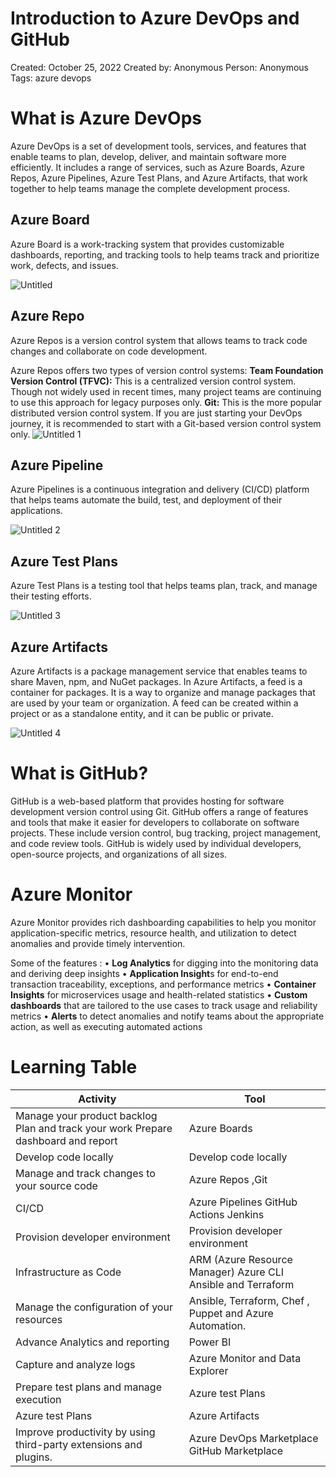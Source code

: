 # Introduction to Azure DevOps and GitHub

Created: October 25, 2022
Created by: Anonymous
Person: Anonymous
Tags: azure devops

# What is Azure DevOps

Azure DevOps is a set of development tools, services, and features that enable teams to plan, develop, deliver, and maintain software more efficiently. It includes a range of services, such as Azure Boards, Azure Repos, Azure Pipelines, Azure Test Plans, and Azure Artifacts, that work together to help teams manage the complete development process.

## Azure Board

Azure Board is a work-tracking system that provides customizable dashboards, reporting, and tracking tools to help teams track and prioritize work, defects, and issues.

![Untitled](https://user-images.githubusercontent.com/53600644/210172441-ca90f4ab-71c9-4855-9a02-925730f62f63.png)


## Azure Repo

Azure Repos is a version control system that allows teams to track code changes and collaborate on code development.

Azure Repos offers two types of version control systems:
**Team Foundation Version Control (TFVC):** This is a centralized version control system. Though not widely used in recent times, many project teams are continuing to use this approach for legacy purposes only.
**Git:** This is the more popular distributed version control system. If you are just starting your
DevOps journey, it is recommended to start with a Git-based version control system only.
![Untitled 1](https://user-images.githubusercontent.com/53600644/210172447-92eecb77-4f9a-4e05-9e3f-b14f765586b7.png)



## Azure Pipeline

Azure Pipelines is a continuous integration and delivery (CI/CD) platform that helps teams automate the build, test, and deployment of their applications.

![Untitled 2](https://user-images.githubusercontent.com/53600644/210172451-8a0831c7-c945-4076-856d-7530fcc14ae7.png)


## Azure Test Plans

Azure Test Plans is a testing tool that helps teams plan, track, and manage their testing efforts.


![Untitled 3](https://user-images.githubusercontent.com/53600644/210172455-75e325a2-1766-4180-bf89-2cfc8d1adc4a.png)

## Azure Artifacts

Azure Artifacts is a package management service that enables teams to share Maven, npm, and NuGet packages. In Azure Artifacts, a feed is a container for packages. It is a way to organize and manage packages that are used by your team or organization. A feed can be created within a project or as a standalone entity, and it can be public or private.

![Untitled 4](https://user-images.githubusercontent.com/53600644/210172457-806d66a5-f317-41f7-a5f4-15f1b44aef79.png)


# What is GitHub?

GitHub is a web-based platform that provides hosting for software development version control using Git. GitHub offers a range of features and tools that make it easier for developers to collaborate on software projects. These include version control, bug tracking, project management, and code review tools. GitHub is widely used by individual developers, open-source projects, and organizations of all sizes.

# Azure Monitor

Azure Monitor provides rich dashboarding capabilities to help you monitor application-specific
metrics, resource health, and utilization to detect anomalies and provide timely intervention.

Some of the features :
• **Log Analytics** for digging into the monitoring data and deriving deep insights
• **Application Insight**s for end-to-end transaction traceability, exceptions, and performance metrics
• **Container Insights** for microservices usage and health-related statistics
• **Custom dashboards** that are tailored to the use cases to track usage and reliability metrics
• **Alerts** to detect anomalies and notify teams about the appropriate action, as well as executing
automated actions

# Learning Table


|Activity|Tool  |
|--|--|
| Manage your product backlog Plan and track your work Prepare dashboard and report |  Azure Boards|
| Develop code locally | Develop code locally |
| Manage and track changes to your source code | Azure Repos ,Git |
| CI/CD | Azure Pipelines GitHub Actions Jenkins |
| Provision developer environment | Provision developer environment |
| Infrastructure as Code | ARM (Azure Resource Manager) Azure CLI Ansible and Terraform |
| Manage the configuration of your resources | Ansible, Terraform, Chef , Puppet and Azure Automation. |
| Advance Analytics and reporting | Power BI |
| Capture and analyze logs| Azure Monitor and Data Explorer |
| Prepare test plans and manage execution| Azure test Plans |
| Azure test Plans| Azure Artifacts|
| Improve productivity by using third-party extensions and plugins.| Azure DevOps Marketplace GitHub Marketplace|






